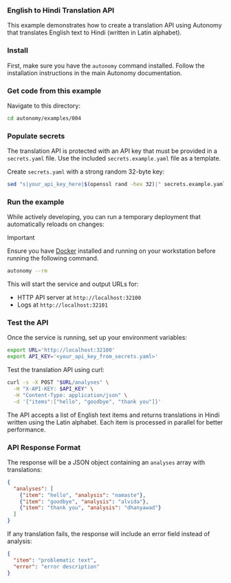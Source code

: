 ### English to Hindi Translation API

This example demonstrates how to create a translation API using Autonomy that translates English text to Hindi (written in Latin alphabet).

### Install

First, make sure you have the `autonomy` command installed. Follow the installation instructions in the main Autonomy documentation.

### Get code from this example

Navigate to this directory:

```sh
cd autonomy/examples/004
```

### Populate secrets

The translation API is protected with an API key that must be provided in a `secrets.yaml` file.
Use the included `secrets.example.yaml` file as a template.

Create `secrets.yaml` with a strong random 32-byte key:

```sh
sed "s|your_api_key_here|$(openssl rand -hex 32)|" secrets.example.yaml > secrets.yaml
```

### Run the example

While actively developing, you can run a temporary deployment that automatically reloads on changes:

> [!IMPORTANT]
> Ensure you have [Docker](https://www.docker.com/get-started/) installed
> and running on your workstation before running the following command.

```sh
autonomy --rm
```

This will start the service and output URLs for:
- HTTP API server at `http://localhost:32100`
- Logs at `http://localhost:32101`

### Test the API

Once the service is running, set up your environment variables:

```sh
export URL='http://localhost:32100'
export API_KEY='<your_api_key_from_secrets.yaml>'
```

Test the translation API using curl:

```sh
curl -s -X POST "$URL/analyses" \
  -H "X-API-KEY: $API_KEY" \
  -H "Content-Type: application/json" \
  -d '{"items":["hello", "goodbye", "thank you"]}'
```

The API accepts a list of English text items and returns translations in Hindi written using the Latin alphabet. Each item is processed in parallel for better performance.

### API Response Format

The response will be a JSON object containing an `analyses` array with translations:

```json
{
  "analyses": [
    {"item": "hello", "analysis": "namaste"},
    {"item": "goodbye", "analysis": "alvida"},
    {"item": "thank you", "analysis": "dhanyawad"}
  ]
}
```

If any translation fails, the response will include an error field instead of analysis:

```json
{
  "item": "problematic text",
  "error": "error description"
}
```
